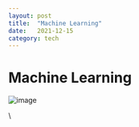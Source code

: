 ```yaml
---
layout: post
title:  "Machine Learning"
date:   2021-12-15 
category: tech
---
```


# Machine Learning

![image](https://user-images.githubusercontent.com/42868535/146173026-6b7c4949-1c18-41fe-bda3-261f1b69c038.png)

\
